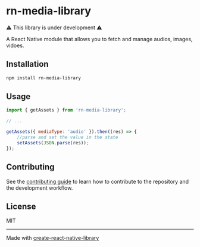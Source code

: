 # rn-media-library

⚠️ This library is under development ⚠️

A React Native module that allows you to fetch and manage audios, images, vidoes.

## Installation

```sh
npm install rn-media-library
```

## Usage

```js
import { getAssets } from 'rn-media-library';

// ...

getAssets({ mediaType: 'audio' }).then((res) => {
    //parse and set the value in the state
    setAssets(JSON.parse(res));
});
```

## Contributing

See the [contributing guide](CONTRIBUTING.md) to learn how to contribute to the repository and the development workflow.

## License

MIT

---

Made with [create-react-native-library](https://github.com/callstack/react-native-builder-bob)
